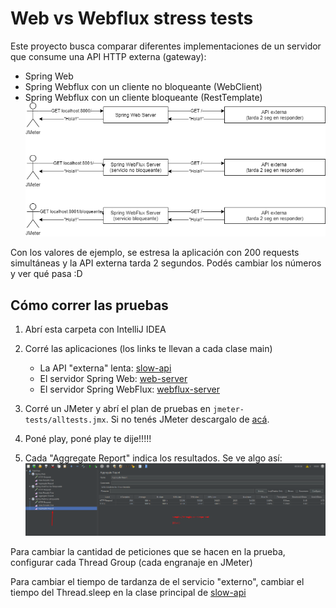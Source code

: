 # Web vs Webflux stress tests

Este proyecto busca comparar diferentes implementaciones de un servidor que consume una API HTTP externa (gateway): 
- Spring Web 
- Spring Webflux con un cliente no bloqueante (WebClient)
- Spring Webflux con un cliente bloqueante (RestTemplate)
![](diagram.png)

Con los valores de ejemplo, se estresa la aplicación con 200 requests simultáneas y la API externa tarda 2 segundos. Podés cambiar los números y ver qué pasa :D

## Cómo correr las pruebas
1. Abrí esta carpeta con IntelliJ IDEA
2. Corré las aplicaciones (los links te llevan a cada clase main)
    - La API "externa" lenta: [slow-api](slow-api/src/main/kotlin/com/example/slowapi/SlowApiApplication.kt)
    - El servidor Spring Web:  [web-server](web-server/src/main/kotlin/com/example/webserver/WebServerApplication.kt)
    - El servidor Spring WebFlux:  [webflux-server](webflux-server/src/main/kotlin/com/example/webfluxserver/WebfluxServerApplication.kt)
    
3. Corré un JMeter y abrí el plan de pruebas en `jmeter-tests/alltests.jmx`. Si no tenés JMeter descargalo de [acá](https://apache.dattatec.com//jmeter/binaries/apache-jmeter-5.4.zip).
4. Poné play, poné play te dije!!!!!
5. Cada "Aggregate Report" indica los resultados. Se ve algo así:
   ![](como-leer-resultados-jmeter.png)
   
Para cambiar la cantidad de peticiones que se hacen en la prueba, configurar cada Thread Group (cada engranaje en JMeter)

Para cambiar el tiempo de tardanza de el servicio "externo", cambiar el tiempo del Thread.sleep en la clase principal de [slow-api](slow-api/src/main/kotlin/com/example/slowapi/SlowApiApplication.kt)
